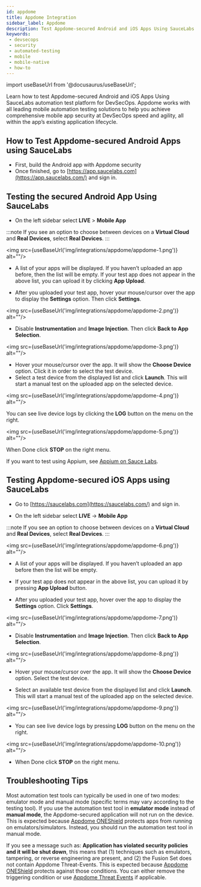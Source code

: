 ```yaml
---
id: appdome
title: Appdome Integration
sidebar_label: Appdome
description: Test Appdome-secured Android and iOS Apps Using SauceLabs automation test platform for DevSecOps.
keywords:
 - devsecops
 - security
 - automated-testing
 - mobile
 - mobile-native
 - how-to
---
```


import useBaseUrl from '@docusaurus/useBaseUrl';

Learn how to test Appdome-secured Android and iOS Apps Using SauceLabs automation test platform for DevSecOps. Appdome works with all leading mobile automation testing solutions to help you achieve comprehensive mobile app security at DevSecOps speed and agility, all within the app’s existing application lifecycle.

## How to Test Appdome-secured Android Apps using SauceLabs

* First, build the Android app with Appdome security
* Once finished, go to [https://app.saucelabs.com](https://app.saucelabs.com/) and sign in.

## Testing the secured Android App Using SauceLabs

* On the left sidebar select **LIVE** > **Mobile App**

:::note
If you see an option to choose between devices on a **Virtual Cloud** and **Real Devices**, select **Real Devices**.
:::

<img src={useBaseUrl('img/integrations/appdome/appdome-1.png')} alt=""/>

* A list of your apps will be displayed. If you haven’t uploaded an app before, then the list will be empty. 
If your test app does not appear in the above list, you can upload it by clicking **App Upload**.

* After you uploaded your test app, hover your mouse/cursor over the app to display the **Settings** option. Then click **Settings**.

<img src={useBaseUrl('img/integrations/appdome/appdome-2.png')} alt=""/>

* Disable **Instrumentation** and **Image Injection**. Then click **Back to App Selection**.

<img src={useBaseUrl('img/integrations/appdome/appdome-3.png')} alt=""/>

* Hover your mouse/cursor over the app.  It will show the **Choose Device** option. Click it in order to select the test device.
* Select a test device from the displayed list and click **Launch**. This will start a manual test on the uploaded app on the selected device.

<img src={useBaseUrl('img/integrations/appdome/appdome-4.png')} alt=""/>

You can see live device logs by clicking the **LOG** button on the menu on the right.

<img src={useBaseUrl('img/integrations/appdome/appdome-5.png')} alt=""/>

When Done click **STOP** on the right menu.

If you want to test using Appium, see [Appium on Sauce Labs](/mobile-apps/automated-testing/appium/).

## Testing Appdome-secured iOS Apps using SauceLabs

* Go to [https://saucelabs.com](https://saucelabs.com/) and sign in.

* On the left sidebar select **LIVE** -> **Mobile App**

:::note
If you see an option to choose between devices on a **Virtual Cloud** and **Real Devices**, select **Real Devices**.
:::

<img src={useBaseUrl('img/integrations/appdome/appdome-6.png')} alt=""/>

* A list of your apps will be displayed. If you haven’t uploaded an app before then the list will be empty.

* If your test app does not appear in the above list, you can upload it by pressing **App Upload** button.

* After you uploaded your test app, hover over the app to display the  **Settings** option. Click **Settings**.

<img src={useBaseUrl('img/integrations/appdome/appdome-7.png')} alt=""/>

* Disable **Instrumentation** and **Image Injection**. Then click **Back to App Selection**.

<img src={useBaseUrl('img/integrations/appdome/appdome-8.png')} alt=""/>

* Hover your mouse/cursor over the app. It will show the **Choose Device** option. Select the test device.

* Select an available test device from the displayed list and click **Launch**. This will start a manual test of the uploaded app on the selected device.

<img src={useBaseUrl('img/integrations/appdome/appdome-9.png')} alt=""/>

* You can see live device logs by pressing **LOG** button on the menu on the right.

<img src={useBaseUrl('img/integrations/appdome/appdome-10.png')} alt=""/>

* When Done click **STOP** on the right menu.

## Troubleshooting Tips

Most automation test tools can typically be used in one of two modes: emulator mode and manual mode (specific terms may vary according to the testing tool). If you use the automation test tool in **emulator mode** instead of **manual mode**, the Appdome-secured application will not run on the device. This is expected because [Appdome ONEShield](https://www.appdome.com/how-to/mobile-app-security/no-code-app-shielding/no-code-mobile-app-shielding-resources/) protects apps from running on emulators/simulators. Instead, you should run the automation test tool in manual mode.

If you see a message such as: **Application has violated security policies and it will be shut down**, this means that (1) techniques such as emulators, tampering, or reverse engineering are present, and (2) the Fusion Set does not contain Appdome Threat-Events. This is expected because [Appdome ONEShield](https://www.appdome.com/how-to/mobile-app-security/no-code-app-shielding/no-code-mobile-app-shielding-resources/) protects against those conditions. You can either remove the triggering condition or use [Appdome Threat Events](https://www.appdome.com/how-to/threat-events/mobile-threat-events/how-to-implement-appdomes-oneshield-threat-events-2/) if applicable.